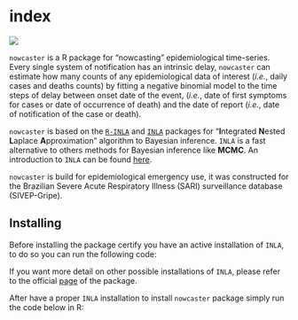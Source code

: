 index
================

[![](https://img.shields.io/badge/devel%20version-0.2.1-blue.svg)](https://github.com/nowcaster)
<!-- [![](https://img.shields.io/badge/download-NA/total-blue.svg)](https://bioconductor.org/packages/stats/bioc/nowcaster)  -->
<!-- [![R build status](https://github.com/covid19br/nowcaster/workflows/R-CMD-check/badge.svg)](https://github.com/covid19br/nowcaster/actions) -->

`nowcaster` is a R package for “nowcasting” epidemiological time-series.
Every single system of notification has an intrinsic delay, `nowcaster`
can estimate how many counts of any epidemiological data of interest
(*i.e.*, daily cases and deaths counts) by fitting a negative binomial
model to the time steps of delay between onset date of the event,
(*i.e.*, date of first symptoms for cases or date of occurrence of
death) and the date of report (*i.e.*, date of notification of the case
or death).

`nowcaster` is based on the
[`R-INLA`](https://www.r-inla.org/download-install) and
[`INLA`](https://inla.r-inla-download.org/r-inla.org/doc/inla-manual/inla-manual.pdf)
packages for “**I**ntegrated **N**ested **L**aplace **A**pproximation”
algorithm to Bayesian inference. `INLA` is a fast alternative to others
methods for Bayesian inference like **MCMC**. An introduction to `INLA`
can be found
[here](https://becarioprecario.bitbucket.io/inla-gitbook/index.html).

`nowcaster` is build for epidemiological emergency use, it was
constructed for the Brazilian Severe Acute Respiratory Illness (SARI)
surveillance database (SIVEP-Gripe).

## Installing

Before installing the package certify you have an active installation of
`INLA`, to do so you can run the following code:

If you want more detail on other possible installations of `INLA`,
please refer to the official
[page](https://www.r-inla.org/download-install) of the package.

After have a proper `INLA` installation to install `nowcaster` package
simply run the code below in R:

